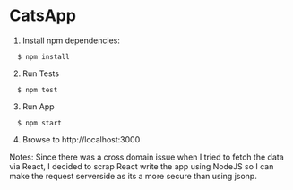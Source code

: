 # CatsApp

1. Install npm dependencies:
```
  $ npm install
```
2. Run Tests
```
  $ npm test
```
3. Run App
```
  $ npm start
```  
4. Browse to http://localhost:3000

Notes:
Since there was a cross domain issue when I tried to fetch the data via React, I decided to scrap React write the app using NodeJS so I can make the request serverside as its a more secure than using jsonp.
